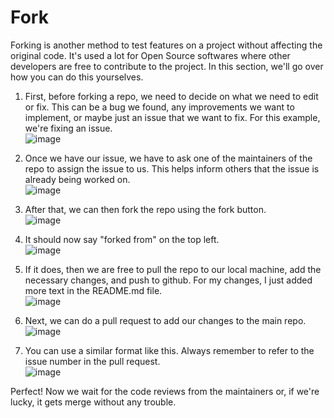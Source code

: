 # Fork
Forking is another method to test features on a project without affecting the original code. It's used a lot for Open Source softwares where other developers are free to contribute to the project. In this section, we'll go over how you can do this yourselves.<br>

1. First, before forking a repo, we need to decide on what we need to edit or fix. This can be a bug we found, any improvements we want to implement, or maybe just an issue that we want to fix. For this example, we're fixing an issue.<br>
![image](https://user-images.githubusercontent.com/48599206/132966507-f3cf42e0-41b6-48bf-83ea-894c42260a0d.png)

2. Once we have our issue, we have to ask one of the maintainers of the repo to assign the issue to us. This helps inform others that the issue is already being worked on.<br>
![image](https://user-images.githubusercontent.com/48599206/132966597-b11cb87d-0c5d-4a58-a8fa-f24ab0c961d2.png)

3. After that, we can then fork the repo using the fork button.<br>
![image](https://user-images.githubusercontent.com/48599206/132966803-b8d36cc4-8d21-4a4a-abac-d2b01ebaba1f.png)

4. It should now say "forked from" on the top left.<br>
![image](https://user-images.githubusercontent.com/48599206/132966772-de83794b-3ca7-4ef6-9ae0-d03a7e009950.png)

5. If it does, then we are free to pull the repo to our local machine, add the necessary changes, and push to github. For my changes, I just added more text in the README.md file.<br>
![image](https://user-images.githubusercontent.com/48599206/132966984-b53bdb22-3439-42b6-b094-9d695c186c03.png)

6. Next, we can do a pull request to add our changes to the main repo.<br>
![image](https://user-images.githubusercontent.com/48599206/132967029-ade585a7-9c76-415b-8ff8-e350afd98ff9.png)

7. You can use a similar format like this. Always remember to refer to the issue number in the pull request.<br>
![image](https://user-images.githubusercontent.com/48599206/132967079-6b9f794b-7e84-42b1-ba2b-9bd693b8ae11.png)

Perfect! Now we wait for the code reviews from the maintainers or, if we're lucky, it gets merge without any trouble.
